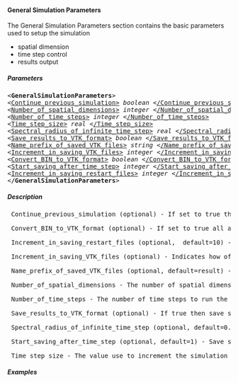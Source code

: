 <!-- =================================================== -->
<!-- ========== General Simulation Parameters ========== -->
<!-- =================================================== -->

<h4 id="general_parameters"> General Simulation Parameters </h4>
The General Simulation Parameters section contains the basic parameters used to setup the simulation
<ul style="list-style-type:disc;">
  <li> spatial dimension </li> 
  <li> time step control </li>
  <li> results output </li>
</ul>

<!-- -------------------------------- -->
<!-- ---------- Parameters ---------- -->
<!-- -------------------------------- -->

<h5>Parameters</h5>

<pre>
&lt;<strong>GeneralSimulationParameters</strong>&gt;
<nobr>
&lt;<a href="#Continue_previous_simulation">Continue_previous_simulation&gt;</a> <i>boolean</i>
&lt;<a href="#Continue_previous_simulation">/Continue_previous_simulation&gt;</a>
<br>

<nobr>
&lt;<a href="#Number_of_spatial_dimensions">Number_of_spatial_dimensions&gt;</a> <i>integer</i>
&lt;<a href="#Number_of_spatial_dimensions">/Number_of_spatial_dimensions&gt;</a>
<br>

<nobr>
&lt;<a href="#Number_of_time_steps">Number_of_time_steps&gt;</a> <i>integer</i>
&lt;<a href="#Number_of_time_steps">/Number_of_time_steps&gt;</a>
<br>

<nobr>
&lt;<a href="#Time_step_size">Time_step_size&gt;</a> <i>real</i>
&lt;<a href="#Time_step_size">/Time_step_size&gt;</a>
<br>

<nobr>
&lt;<a href="#Spectral_radius_of_infinite_time_step">Spectral_radius_of_infinite_time_step&gt;</a> <i>real</i>
&lt;<a href="#Spectral_radius_of_infinite_time_step">/Spectral_radius_of_infinite_time_step&gt;</a>
<br>

<nobr>
&lt;<a href="#Save_results_to_VTK_format">Save_results_to_VTK_format&gt;</a> <i>boolean</i>
&lt;<a href="#Save_results_to_VTK_format">/Save_results_to_VTK_format&gt;</a>
<br>

<nobr>
&lt;<a href="#Name_prefix_of_saved_VTK_files">Name_prefix_of_saved_VTK_files&gt;</a> <i>string</i>
&lt;<a href="#Name_prefix_of_saved_VTK_files">/Name_prefix_of_saved_VTK_files&gt;</a>
<br>

<nobr>
&lt;<a href="#Increment_in_saving_VTK_files">Increment_in_saving_VTK_files&gt;</a> <i>integer</i>
&lt;<a href="#Increment_in_saving_VTK_files">/Increment_in_saving_VTK_files&gt;</a>
<br>

<nobr>
&lt;<a href="#Convert_BIN_to_VTK_format">Convert_BIN_to_VTK_format&gt;</a> <i>boolean</i>
&lt;<a href="#Convert_BIN_to_VTK_format">/Convert_BIN_to_VTK_format&gt;</a>
<br>

<nobr>
&lt;<a href="#Start_saving_after_time_step">Start_saving_after_time_step&gt;</a> <i>integer</i>
&lt;<a href="#Start_saving_after_time_step">/Start_saving_after_time_step&gt;</a>
<br>

<nobr>
&lt;<a href="#Increment_in_saving_restart_files">Increment_in_saving_restart_files&gt;</a> <i>integer</i>
&lt;<a href="#Increment_in_saving_restart_files">/Increment_in_saving_restart_files&gt;</a>
<br>

&lt;<strong>/GeneralSimulationParameters</strong>&gt;
</pre>


<h5> Description </h5>
<pre>
<section id="Continue_previous_simulation"> Continue_previous_simulation (optional) - If set to true this will restart the simulation with a restart file generated by svFSIplus.

<section id="Convert_BIN_to_VTK_format"> Convert_BIN_to_VTK_format (optional) - If set to true all available restart files will be convert to VTK format files.

<section id="Increment_in_saving_restart_files"> Increment_in_saving_restart_files (optional,  default=10) - Indicates how often to save restart files.

<section id="Increment_in_saving_VTK_files"> Increment_in_saving_VTK_files (optional) - Indicates how often to save simulation results to a VTK-format file. 

<section id="Name_prefix_of_saved_VTK_files"> Name_prefix_of_saved_VTK_files (optional, default=result) - The name prefixed to a the file name when saving simulation results to VTK-format files.

<section id="Number_of_spatial_dimensions"> Number_of_spatial_dimensions - The number of spatial dimensions the simulation is using. Can be 2 or 3.

<section id="Number_of_time_steps"> Number_of_time_steps - The number of time steps to run the simulation.

<section id="Save_results_to_VTK_format"> Save_results_to_VTK_format (optional) - If true then save simulation results to VTK-format files. 

<section id="Spectral_radius_of_infinite_time_step"> Spectral_radius_of_infinite_time_step (optional, default=0.5) - The spectral radius is used to compute parameters for the generalized alpha method. A value of 0.0 leads to an over-damped system while 1.0 leads to an undamped system. 

<section id="Start_saving_after_time_step"> Start_saving_after_time_step (optional, default=1) - Save simulation results after the given time step.

<section id="Time_step_size"> Time_step_size - The value use to increment the simulation time.
</pre>

<h5>Examples</h5>
